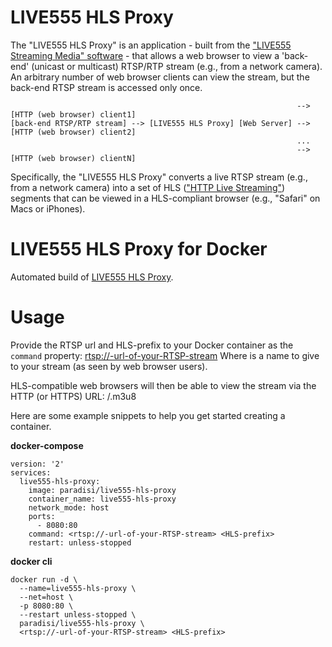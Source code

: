 # LIVE555 HLS Proxy
The "LIVE555 HLS Proxy" is an application - built from the ["LIVE555 Streaming Media" software](http://www.live555.com/liveMedia/) - that allows a web browser to view a 'back-end' (unicast or multicast) RTSP/RTP stream (e.g., from a network camera). An arbitrary number of web browser clients can view the stream, but the back-end RTSP stream is accessed only once.

```
                                                                --> [HTTP (web browser) client1]
[back-end RTSP/RTP stream] --> [LIVE555 HLS Proxy] [Web Server] --> [HTTP (web browser) client2]
                                                                ...
                                                                --> [HTTP (web browser) clientN]
```

 Specifically, the "LIVE555 HLS Proxy" converts a live RTSP stream (e.g., from a network camera) into a set of HLS (["HTTP Live Streaming"](https://en.wikipedia.org/wiki/HTTP_Live_Streaming)) segments that can be viewed in a HLS-compliant browser (e.g., "Safari" on Macs or iPhones).

# LIVE555 HLS Proxy for Docker
Automated build of [LIVE555 HLS Proxy](http://www.live555.com/hlsProxy/).

# Usage
Provide the RTSP url and HLS-prefix to your Docker container as the ```command``` property: <rtsp://-url-of-your-RTSP-stream> <HLS-prefix>
Where <HLS-prefix> is a name to give to your stream (as seen by web browser users).

HLS-compatible web browsers will then be able to view the stream via the HTTP (or HTTPS) URL:  <URL-of-your-web-server>/<HLS-prefix>.m3u8

Here are some example snippets to help you get started creating a container.

**docker-compose**
```
version: '2'
services:
  live555-hls-proxy:
    image: paradisi/live555-hls-proxy
    container_name: live555-hls-proxy
    network_mode: host
    ports:
      - 8080:80
    command: <rtsp://-url-of-your-RTSP-stream> <HLS-prefix>
    restart: unless-stopped
```

**docker cli**
```
docker run -d \
  --name=live555-hls-proxy \
  --net=host \
  -p 8080:80 \
  --restart unless-stopped \
  paradisi/live555-hls-proxy \
  <rtsp://-url-of-your-RTSP-stream> <HLS-prefix>
```
